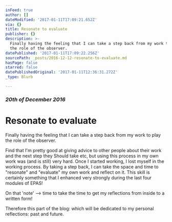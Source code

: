 ```yaml
---
inFeed: true
author: []
dateModified: '2017-01-11T17:09:21.652Z'
via: {}
title: Resonate to evaluate
publisher: {}
description: >-
  Finally having the feeling that I can take a step back from my work to play
  the role of the observer.
datePublished: '2017-01-11T17:09:22.256Z'
sourcePath: _posts/2016-12-12-resonate-to-evaluate.md
hasPage: false
starred: false
datePublishedOriginal: '2017-01-11T12:36:31.272Z'
_type: Blurb

---
```

### _20th of December 2016_

# Resonate to evaluate

Finally having the feeling that I can take a step back from my work to play the role of the observer.

Find that I'm pretty good at giving advice to other people about their work and the next step they Should take etc, but using this process in my own work was (and is still) very hard. Once I started working, I lost myself in the working process. By taking a step back, I can take the space and time to "resonate" and "evaluate" my own work and reflect on it. This skill is certainly something that I enhanced very strongly during the last four modules of EPAS!

On that 'note' --\> time to take the time to get my reflections from inside to a written form!

Therefore this part of the blog: which will be dedicated to my personal reflections: past and future.